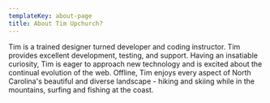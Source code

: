 ```yaml
---
templateKey: about-page
title: About Tim Upchurch?
---
```


Tim is a trained designer turned developer and coding instructor. Tim provides excellent development, testing, and support. Having an insatiable curiosity, Tim is eager to approach new technology and is excited about the continual evolution of the web. Offline, Tim enjoys every aspect of North Carolina's beautiful and diverse landscape - hiking and skiing while in the mountains, surfing and fishing at the coast.
